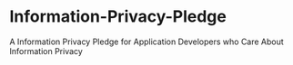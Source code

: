 # Information-Privacy-Pledge
A Information Privacy Pledge for Application Developers who Care About Information Privacy
